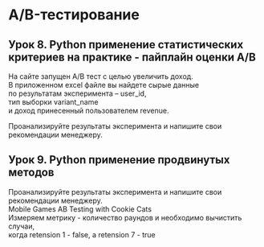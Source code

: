 # A/B-тестирование

## Урок 8. Python применение статистических критериев на практике - пайплайн оценки A/B

На сайте запущен А/В тест с целью увеличить доход.  
В приложенном excel файле вы найдете сырые данные  
по результатам эксперимента – user_id,  
тип выборки variant_name  
и доход принесенный пользователем revenue.

Проанализируйте результаты эксперимента и напишите свои рекомендации менеджеру.

## Урок 9. Python применение продвинутых методов

Проанализируйте результаты эксперимента и напишите свои рекомендации менеджеру.  
Mobile Games AB Testing with Cookie Cats  
Измеряем метрику - количество раундов и необходимо вычистить случаи,  
когда retension 1 - false, а retension 7 - true
